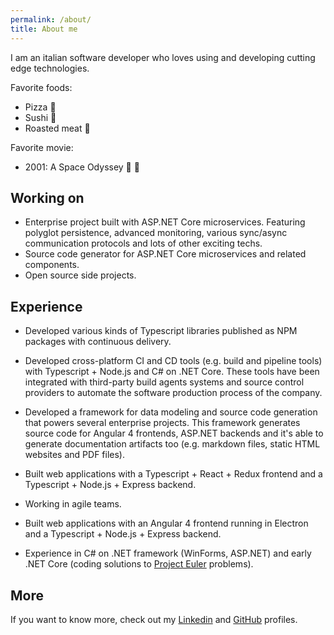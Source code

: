 ```yaml
---
permalink: /about/
title: About me
---
```


I am an italian software developer who loves using and developing cutting edge technologies.

Favorite foods:

- Pizza :pizza:
- Sushi :sushi:
- Roasted meat :meat_on_bone:

Favorite movie:

- 2001: A Space Odyssey :rocket: :milky_way:

## Working on

- Enterprise project built with ASP.NET Core microservices. Featuring polyglot persistence, advanced monitoring, various sync/async communication protocols and lots of other exciting techs.
- Source code generator for ASP.NET Core microservices and related components.
- Open source side projects.

## Experience

- Developed various kinds of Typescript libraries published as NPM packages with continuous delivery.

- Developed cross-platform CI and CD tools (e.g. build and pipeline tools) with Typescript + Node.js and C# on .NET Core. These tools have been integrated with third-party build agents systems and source control providers to automate the software production process of the company.

- Developed a framework for data modeling and source code generation that powers several enterprise projects. This framework generates source code for Angular 4 frontends, ASP.NET backends and it's able to generate documentation artifacts too (e.g. markdown files, static HTML websites and PDF files).

- Built web applications with a Typescript + React + Redux frontend and a Typescript + Node.js + Express backend.

- Working in agile teams.

- Built web applications with an Angular 4 frontend running in Electron and a Typescript + Node.js + Express backend.

- Experience in C# on .NET framework (WinForms, ASP.NET) and early .NET Core (coding solutions to [Project Euler](https://projecteuler.net/archives) problems).

## More

If you want to know more, check out my [Linkedin](https://www.linkedin.com/in/marcolabarile/) and [GitHub](https://github.com/labarilem) profiles.